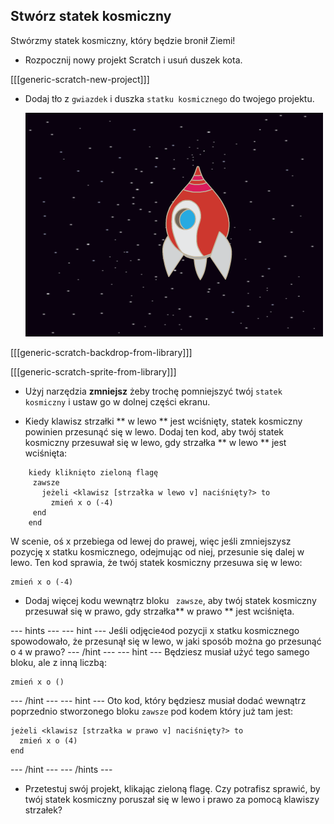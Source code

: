 ## Stwórz statek kosmiczny

Stwórzmy statek kosmiczny, który będzie bronił Ziemi!

+ Rozpocznij nowy projekt Scratch i usuń duszek kota.

[[[generic-scratch-new-project]]]

+ Dodaj tło z `gwiazdek` i duszka `statku kosmicznego` do twojego projektu.
    
    ![zrzut ekranu](images/invaders-sprites.png)

[[[generic-scratch-backdrop-from-library]]]

[[[generic-scratch-sprite-from-library]]]

+ Użyj narzędzia **zmniejsz** żeby trochę pomniejszyć twój ` statek kosmiczny ` i ustaw go w dolnej części ekranu.

+ Kiedy klawisz strzałki ** w lewo ** jest wciśnięty, statek kosmiczny powinien przesunąć się w lewo. Dodaj ten kod, aby twój statek kosmiczny przesuwał się w lewo, gdy strzałka ** w lewo ** jest wciśnięta:

```blocks
    kiedy kliknięto zieloną flagę
     zawsze 
       jeżeli <klawisz [strzałka w lewo v] naciśnięty?> to 
         zmień x o (-4)
     end
    end
```

W scenie, oś x przebiega od lewej do prawej, więc jeśli zmniejszysz pozycję x statku kosmicznego, odejmując od niej, przesunie się dalej w lewo. Ten kod sprawia, że ​​twój statek kosmiczny przesuwa się w lewo:

```blocks
zmień x o (-4)
```

+ Dodaj więcej kodu wewnątrz bloku ` zawsze`, aby twój statek kosmiczny przesuwał się w prawo, gdy strzałka** w prawo ** jest wciśnięta.

\--- hints \--- \--- hint \--- Jeśli odjęcie` 4 `od pozycji x statku kosmicznego spowodowało, że przesunął się w lewo, w jaki sposób można go przesunąć o ` 4 ` w prawo? \--- /hint \--- \--- hint \--- Będziesz musiał użyć tego samego bloku, ale z inną liczbą:

```blocks
zmień x o ()
```

\--- /hint \--- \--- hint \--- Oto kod, który będziesz musiał dodać wewnątrz poprzednio stworzonego bloku `zawsze` pod kodem który już tam jest:

```blocks
jeżeli <klawisz [strzałka w prawo v] naciśnięty?> to 
  zmień x o (4)
end
```

\--- /hint \--- \--- /hints \---

+ Przetestuj swój projekt, klikając zieloną flagę. Czy potrafisz sprawić, by twój statek kosmiczny poruszał się w lewo i prawo za pomocą klawiszy strzałek?